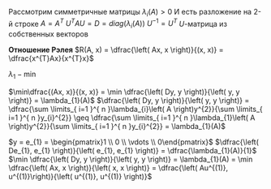 Рассмотрим симметричные матрицы
$\lambda_{i}(A) \gt 0$
И есть разложение на 2-й строке
$A=A^T$
$U^TAU=D=diag(\lambda_i(A))$
$U^{-1}=U^T$
$U$-матрица из собственных векторов

**Отношение Рэлея**
$R(A, x) = \dfrac{\left( Ax, x \right)}{(x, x)} = \dfrac{x^{T}Ax}{x^{T}x}$

$\lambda_{1} - \min$

$\min\dfrac{(Ax, x)}{(x, x)} = \min \dfrac{\left( Dy, y \right)}{\left( y, y \right)} = \lambda_{1}(A)$
$\dfrac{\left( Dy, y \right)}{\left( y, y \right)} = \dfrac{\sum \limits_{ i=1 }^{ n }\lambda_{i}\left( A \right)y^{2}}{\sum \limits_{ i=1 }^{ n }y_{i}^{2}} \geq \dfrac{\sum \limits_{ i=1 }^{ n }\lambda_{1}\left( A \right)y^{2}}{\sum \limits_{ i=1 }^{ n }y_{i}^{2}} = \lambda_{1}(A)$

$y = e_{1} = \begin{pmatrix}1 \\ 0 \\ \vdots \\ 0\end{pmatrix}$
$\dfrac{\left( De_{1}, e_{1} \right)}{\left( e_{1}, e_{1} \right)} = \dfrac{\lambda_{1}(A)}{1}$
$\min \dfrac{\left( Dy, y \right)}{\left( y, y \right)} = \lambda_{1}(A) = \min \dfrac{\left( Ax, x \right)}{\left( x, x \right)} = \dfrac{\left(  Au^{(1)}, u^{(1)}\right)}{\left( u^{(1)}, u^{(1)} \right)}$







